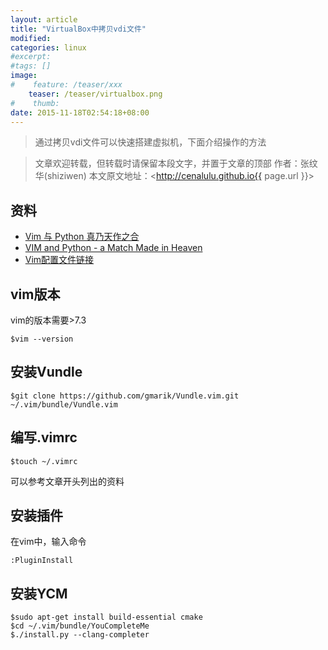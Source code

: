 ```yaml
---
layout: article
title: "VirtualBox中拷贝vdi文件"
modified:
categories: linux
#excerpt:
#tags: []
image:
#    feature: /teaser/xxx
    teaser: /teaser/virtualbox.png
#    thumb:
date: 2015-11-18T02:54:18+08:00
---
```


> 通过拷贝vdi文件可以快速搭建虚拟机，下面介绍操作的方法

> 文章欢迎转载，但转载时请保留本段文字，并置于文章的顶部
> 作者：张纹华(shiziwen)
> 本文原文地址：<http://cenalulu.github.io{{ page.url }}>

## 资料
* [Vim 与 Python 真乃天作之合](http://gold.xitu.io/entry/564d61e560b294bc12973107)
* [VIM and Python - a Match Made in Heaven](https://realpython.com/blog/python/vim-and-python-a-match-made-in-heaven/)
* [Vim配置文件链接](https://github.com/j1z0/vim-config/blob/master/vimrc)

## vim版本
vim的版本需要>7.3

```
$vim --version
```

## 安装Vundle
```
$git clone https://github.com/gmarik/Vundle.vim.git ~/.vim/bundle/Vundle.vim
```

## 编写.vimrc
```
$touch ~/.vimrc
```

可以参考文章开头列出的资料

## 安装插件
在vim中，输入命令

```
:PluginInstall
```

## 安装YCM
```
$sudo apt-get install build-essential cmake
$cd ~/.vim/bundle/YouCompleteMe
$./install.py --clang-completer
```

